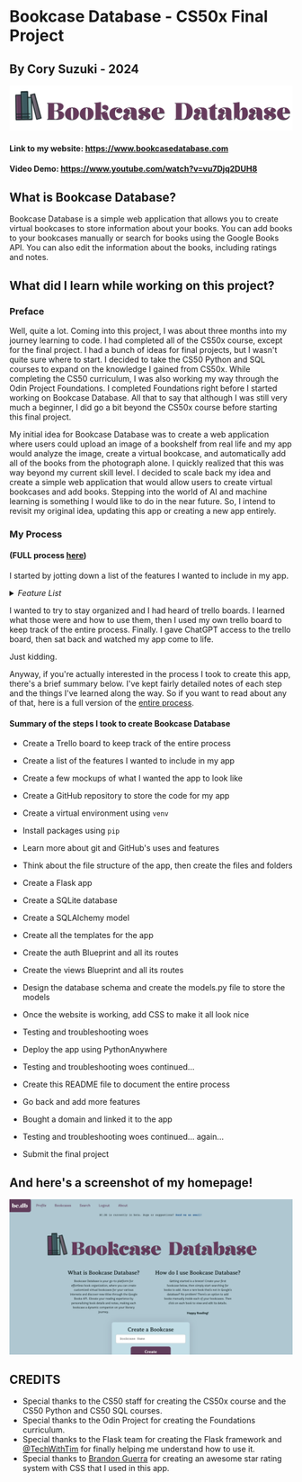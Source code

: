 # Bookcase Database - CS50x Final Project
## By Cory Suzuki - 2024
<img src="website/static/images/bcdb-logo-full.png" alt="Bookcase Database logo" width="600" >

#### Link to my website: https://www.bookcasedatabase.com
#### Video Demo: https://www.youtube.com/watch?v=vu7Djq2DUH8

## What is Bookcase Database?
Bookcase Database is a simple web application that allows you to 
create virtual bookcases to store information about your books. 
You can add books to your bookcases manually or search for books
using the Google Books API. You can also edit the information about the
books, including ratings and notes.

## What did I learn while working on this project?

### Preface
Well, quite a lot. Coming into this project, I was about three months into
my journey learning to code. I had completed all of the CS50x course, except for the
final project. I had a bunch of ideas for final projects, but I wasn't quite sure where to start. I decided to take the CS50 Python and SQL courses to expand on the knowledge I gained from CS50x. While completing the CS50 curriculum, I was also working my way through the Odin Project
Foundations. I completed Foundations right before I started working on 
Bookcase Database. All that to say that although I was still very much a beginner, I did go a bit beyond
the CS50x course before starting this final project.

My initial idea for Bookcase Database was to create a web application where
users could upload an image of a bookshelf from real life and my app would 
analyze the image, create a virtual bookcase, and automatically add all of
the books from the photograph alone. I quickly realized that this was way beyond my
current skill level. I decided to scale back my idea and create a simple web
application that would allow users to create virtual bookcases and add books.
Stepping into the world of AI and machine learning is something I would like to
do in the near future. So, I intend to revisit my original idea, updating this
app or creating a new app entirely.

### My Process
#### (FULL process <a href="https://mypetlobster.github.io/bookcase-process/">here</a>)
<p>
I started by jotting down a list of the features I wanted to include in my
app. 
<details>
  <summary><i>Feature List</i></summary>
  <b><img src="design/images/feature-list.jpeg" alt="List of planned features" width="200" height="300"></b>
</details>
</p>

<p>
I wanted to try to stay organized and I had heard of trello boards. I learned
what those were and how to use them, then I used my own trello board to keep track of the entire process. Finally. I gave ChatGPT access to the trello board, then sat back and watched my app come to life.</p>
<p>
Just kidding.
</p>
<p>
Anyway, if you're actually interested in the process I took to create this app, there's a brief summary below. I've kept fairly 
detailed notes of each step and the things I've learned along the way. So if you want to read about any of that, here is a full version of the <a href="https://mypetlobster.github.io/bookcase-process/">entire process</a>.

#### Summary of the steps I took to create Bookcase Database
- Create a Trello board to keep track of the entire process
- Create a list of the features I wanted to include in my app
- Create a few mockups of what I wanted the app to look like
- Create a GitHub repository to store the code for my app
- Create a virtual environment using `venv`
- Install packages using `pip`
- Learn more about git and GitHub's uses and features

- Think about the file structure of the app, then create the files and folders
- Create a Flask app
- Create a SQLite database
- Create a SQLAlchemy model
- Create all the templates for the app
- Create the auth Blueprint and all its routes
- Create the views Blueprint and all its routes
- Design the database schema and create the models.py file to store the models
- Once the website is working, add CSS to make it all look nice
- Testing and troubleshooting woes 

- Deploy the app using PythonAnywhere
- Testing and troubleshooting woes continued...
- Create this README file to document the entire process
- Go back and add more features
- Bought a domain and linked it to the app
- Testing and troubleshooting woes continued... again...
- Submit the final project





## And here's a screenshot of my homepage! 

![](design/images/home_screenshot.jpeg)


## CREDITS
- Special thanks to the CS50 staff for creating the CS50x course and the CS50 Python and CS50 SQL courses.
- Special thanks to the Odin Project for creating the Foundations curriculum.
- Special thanks to the Flask team for creating the Flask framework and <a href="https://www.youtube.com/@TechWithTim">@TechWithTim</a> for finally helping me
    understand how to use it.
- Special thanks to <a href="https://codepen.io/BrandonGuerra">Brandon Guerra</a> for creating an awesome star rating system 
  with CSS that I used in this app.